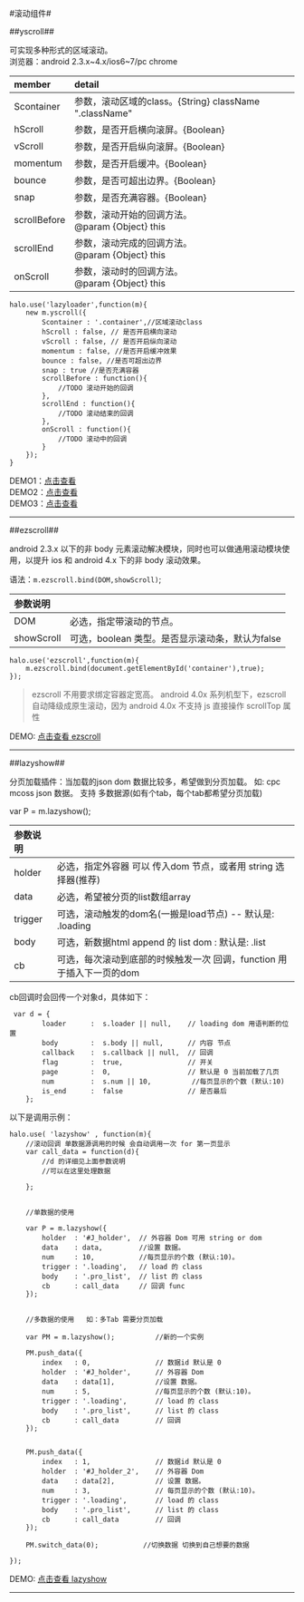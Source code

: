 #滚动组件#

##yscroll##

可实现多种形式的区域滚动。  
浏览器：android 2.3.x~4.x/ios6~7/pc chrome


|member|detail|
|:----|:----|
|Scontainer|参数，滚动区域的class。{String} className ".className"|
|hScroll|参数，是否开启横向滚屏。{Boolean}|
|vScroll|参数，是否开启纵向滚屏。{Boolean}|
|momentum|参数，是否开启缓冲。{Boolean}|
|bounce|参数，是否可超出边界。{Boolean}|
|snap|参数，是否充满容器。{Boolean}|
|scrollBefore|参数，滚动开始的回调方法。<br />@param {Object} this|
|scrollEnd|参数，滚动完成的回调方法。<br />@param {Object} this|
|onScroll|参数，滚动时的回调方法。<br />@param {Object} this|

```
halo.use('lazyloader',function(m){
    new m.yscroll({
        Scontainer : '.container',//区域滚动class
        hScroll : false, // 是否开启横向滚动
        vScroll : false, // 是否开启纵向滚动
        momentum : false, //是否开启缓冲效果
        bounce : false, //是否可超出边界
        snap : true //是否充满容器
        scrollBefore : function(){
            //TODO 滚动开始的回调
        },
        scrollEnd : function(){
            //TODO 滚动结束的回调
        },
        onScroll : function(){
            //TODO 滚动中的回调
        }
    });
}
```

DEMO1：[点击查看](http://jdc.jd.com/halo/demo/yscroll.html)  
DEMO2：[点击查看](http://jdc.jd.com/halo/demo/yscroll2.html)  
DEMO3：[点击查看](http://jdc.jd.com/halo/demo/yscroll3.html)

--------------------------------------------------------------------------


##ezscroll##


android 2.3.x 以下的非 body 元素滚动解决模块，同时也可以做通用滚动模块使用，以提升 ios 和 android 4.x 下的非 body 滚动效果。

语法：`m.ezscroll.bind(DOM,showScroll)`;

|参数说明||
|:----|:----|
|DOM|必选，指定带滚动的节点。|
|showScroll|可选，boolean 类型。是否显示滚动条，默认为false|

```
halo.use('ezscroll',function(m){
    m.ezscroll.bind(document.getElementById('container'),true);
});
```

> ezscroll 不用要求绑定容器定宽高。
>android 4.0x 系列机型下，ezscroll 自动降级成原生滚动，因为 android 4.0x 不支持 js 直接操作 scrollTop 属性

DEMO: [点击查看 ezscroll](http://jdc.jd.com/halo/demo/ezscroll.html)

------------------------------------------------------------------------

##lazyshow##

分页加载插件：当加载的json dom 数据比较多，希望做到分页加载。 如: cpc mcoss json 数据。 支持 多数据源(如有个tab，每个tab都希望分页加载)  

var P = m.lazyshow();

|参数说明||
|:----|:----|
|holder|必选，指定外容器 可以 传入dom 节点，或者用 string 选择器(推荐)|
|data|必选，希望被分页的list数组array|
|trigger|可选，滚动触发的dom名(一搬是load节点) -- 默认是: .loading|
|body|可选，新数据html append 的 list dom : 默认是: .list|
|cb|可选，每次滚动到底部的时候触发一次 回调，function 用于插入下一页的dom|

cb回调时会回传一个对象d，具体如下：
```
 var d = {
        loader      :  s.loader || null,    // loading dom 用语判断的位置
        body        :  s.body || null,      // 内容 节点
        callback    :  s.callback || null,  // 回调
        flag        :  true,                // 开关
        page        :  0,                   // 默认是 0 当前加载了几页
        num         :  s.num || 10,          //每页显示的个数 (默认:10)
        is_end      :  false                // 是否最后
    };
```
以下是调用示例：

```
halo.use( 'lazyshow' , function(m){  
    //滚动回调 单数据源调用的时候 会自动调用一次 for 第一页显示
    var call_data = function(d){
        //d 的详细见上面参数说明
        //可以在这里处理数据

    };


    //单数据的使用

    var P = m.lazyshow({
        holder  : '#J_holder',  // 外容器 Dom 可用 string or dom
        data    : data,         //设置 数据。
        num     : 10,           //每页显示的个数 (默认:10)。
        trigger : '.loading',   // load 的 class
        body    : '.pro_list',  // list 的 class
        cb      : call_data     // 回调 func
    });


    //多数据的使用   如：多Tab 需要分页加载

    var PM = m.lazyshow();          //新的一个实例

    PM.push_data({
        index   : 0,                // 数据id 默认是 0
        holder  : '#J_holder',      // 外容器 Dom
        data    : data[1],          //设置 数据。
        num     : 5,                //每页显示的个数 (默认:10)。
        trigger : '.loading',       // load 的 class
        body    : '.pro_list',      // list 的 class
        cb      : call_data         // 回调
    });


    PM.push_data({
        index   : 1,                // 数据id 默认是 0
        holder  : '#J_holder_2',    // 外容器 Dom 
        data    : data[2],          // 设置 数据。
        num     : 3,                // 每页显示的个数 (默认:10)。
        trigger : '.loading',       // load 的 class
        body    : '.pro_list',      // list 的 class
        cb      : call_data         // 回调
    });

    PM.switch_data(0);           //切换数据 切换到自己想要的数据

});
```

DEMO: [点击查看 lazyshow](http://jdc.jd.com/halo/demo/tabdata.html)

-----------------------------------------------------------------------